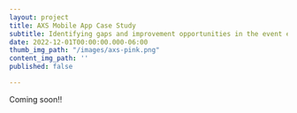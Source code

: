 ```yaml
---
layout: project
title: AXS Mobile App Case Study
subtitle: Identifying gaps and improvement opportunities in the event entry experience
date: 2022-12-01T00:00:00.000-06:00
thumb_img_path: "/images/axs-pink.png"
content_img_path: ''
published: false

---
```

Coming soon!!